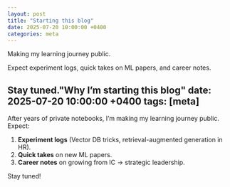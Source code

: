 ```yaml
---
layout: post
title: "Starting this blog"
date: 2025-07-20 10:00:00 +0400
categories: meta
---
```


Making my learning journey public.

Expect experiment logs, quick takes on ML papers, and career notes.

Stay tuned."Why I’m starting this blog"
date:   2025-07-20 10:00:00 +0400
tags:   [meta]
---
After years of private notebooks, I’m making my learning journey public. Expect:

1. **Experiment logs** (Vector DB tricks, retrieval-augmented generation in HR).
2. **Quick takes** on new ML papers.
3. **Career notes** on growing from IC → strategic leadership.

Stay tuned!

